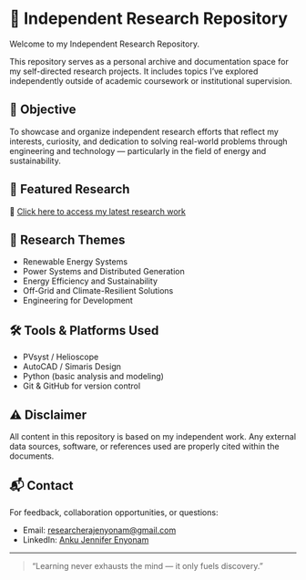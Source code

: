# 🧠 Independent Research Repository

Welcome to my Independent Research Repository.

This repository serves as a personal archive and documentation space for my self-directed research projects. It includes topics I’ve explored independently outside of academic coursework or institutional supervision.

## 🎯 Objective

To showcase and organize independent research efforts that reflect my interests, curiosity, and dedication to solving real-world problems through engineering and technology — particularly in the field of energy and sustainability.

## 📄 Featured Research

🔗 [Click here to access my latest research work](https://papers.ssrn.com/sol3/papers.cfm?abstract_id=5087846)


## 🧪 Research Themes

- Renewable Energy Systems  
- Power Systems and Distributed Generation  
- Energy Efficiency and Sustainability  
- Off-Grid and Climate-Resilient Solutions  
- Engineering for Development  

## 🛠 Tools & Platforms Used

- PVsyst / Helioscope  
- AutoCAD / Simaris Design  
- Python (basic analysis and modeling)  
- Git & GitHub for version control  

## ⚠️ Disclaimer

All content in this repository is based on my independent work. Any external data sources, software, or references used are properly cited within the documents.

## 📬 Contact

For feedback, collaboration opportunities, or questions:

- Email: researcherajenyonam@gmail.com  
- LinkedIn: [Anku Jennifer Enyonam](linkedin.com/in/jenniferenyonamanku)

---

> “Learning never exhausts the mind — it only fuels discovery.”  

